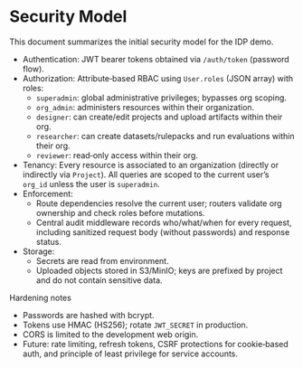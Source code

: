 # Security Model

This document summarizes the initial security model for the IDP demo.

- Authentication: JWT bearer tokens obtained via `/auth/token` (password flow).
- Authorization: Attribute‑based RBAC using `User.roles` (JSON array) with roles:
  - `superadmin`: global administrative privileges; bypasses org scoping.
  - `org_admin`: administers resources within their organization.
  - `designer`: can create/edit projects and upload artifacts within their org.
  - `researcher`: can create datasets/rulepacks and run evaluations within their org.
  - `reviewer`: read‑only access within their org.
- Tenancy: Every resource is associated to an organization (directly or indirectly via `Project`). All queries are scoped to the current user’s `org_id` unless the user is `superadmin`.
- Enforcement:
  - Route dependencies resolve the current user; routers validate org ownership and check roles before mutations.
  - Central audit middleware records who/what/when for every request, including sanitized request body (without passwords) and response status.
- Storage:
  - Secrets are read from environment.
  - Uploaded objects stored in S3/MinIO; keys are prefixed by project and do not contain sensitive data.

Hardening notes
- Passwords are hashed with bcrypt.
- Tokens use HMAC (HS256); rotate `JWT_SECRET` in production.
- CORS is limited to the development web origin.
- Future: rate limiting, refresh tokens, CSRF protections for cookie‑based auth, and principle of least privilege for service accounts.

